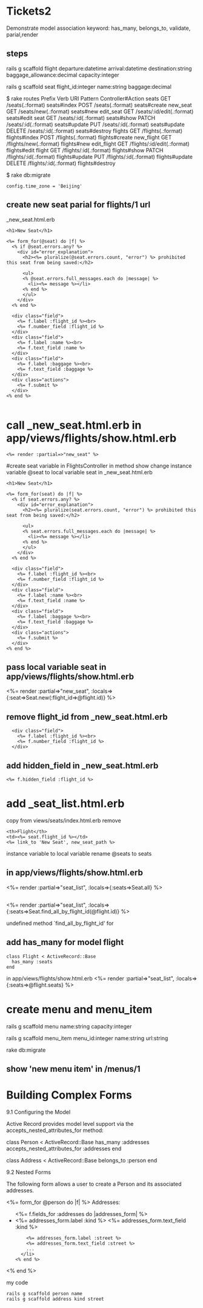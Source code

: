 # Tickets2

Demonstrate model association
keyword: has_many, belongs_to, validate, parial,render

## steps


rails g scaffold flight departure:datetime arrival:datetime destination:string baggage_allowance:decimal capacity:integer

rails g scaffold seat flight_id:integer name:string baggage:decimal


$ rake routes
     Prefix Verb   URI Pattern                 Controller#Action
      seats GET    /seats(.:format)            seats#index
            POST   /seats(.:format)            seats#create
   new_seat GET    /seats/new(.:format)        seats#new
  edit_seat GET    /seats/:id/edit(.:format)   seats#edit
       seat GET    /seats/:id(.:format)        seats#show
            PATCH  /seats/:id(.:format)        seats#update
            PUT    /seats/:id(.:format)        seats#update
            DELETE /seats/:id(.:format)        seats#destroy
    flights GET    /flights(.:format)          flights#index
            POST   /flights(.:format)          flights#create
 new_flight GET    /flights/new(.:format)      flights#new
edit_flight GET    /flights/:id/edit(.:format) flights#edit
     flight GET    /flights/:id(.:format)      flights#show
            PATCH  /flights/:id(.:format)      flights#update
            PUT    /flights/:id(.:format)      flights#update
            DELETE /flights/:id(.:format)      flights#destroy

$ rake db:migrate

    config.time_zone = 'Beijing'

## create new seat parial for flights/1 url
_new_seat.html.erb

```
<h1>New Seat</h1>

<%= form_for(@seat) do |f| %>
  <% if @seat.errors.any? %>
    <div id="error_explanation">
      <h2><%= pluralize(@seat.errors.count, "error") %> prohibited this seat from being saved:</h2>

      <ul>
      <% @seat.errors.full_messages.each do |message| %>
        <li><%= message %></li>
      <% end %>
      </ul>
    </div>
  <% end %>

  <div class="field">
    <%= f.label :flight_id %><br>
    <%= f.number_field :flight_id %>
  </div>
  <div class="field">
    <%= f.label :name %><br>
    <%= f.text_field :name %>
  </div>
  <div class="field">
    <%= f.label :baggage %><br>
    <%= f.text_field :baggage %>
  </div>
  <div class="actions">
    <%= f.submit %>
  </div>
<% end %>


```

# call _new_seat.html.erb in app/views/flights/show.html.erb
```
<%= render :partial=>"new_seat" %>
```

#create seat variable in FlightsController in method show
change instance variable @seat to local variable seat in _new_seat.html.erb
```
<h1>New Seat</h1>

<%= form_for(seat) do |f| %>
  <% if seat.errors.any? %>
    <div id="error_explanation">
      <h2><%= pluralize(seat.errors.count, "error") %> prohibited this seat from being saved:</h2>

      <ul>
      <% seat.errors.full_messages.each do |message| %>
        <li><%= message %></li>
      <% end %>
      </ul>
    </div>
  <% end %>

  <div class="field">
    <%= f.label :flight_id %><br>
    <%= f.number_field :flight_id %>
  </div>
  <div class="field">
    <%= f.label :name %><br>
    <%= f.text_field :name %>
  </div>
  <div class="field">
    <%= f.label :baggage %><br>
    <%= f.text_field :baggage %>
  </div>
  <div class="actions">
    <%= f.submit %>
  </div>
<% end %>

```

## pass local variable seat in app/views/flights/show.html.erb
<%= render :partial=>"new_seat", :locals=>{:seat=>Seat.new(:flight_id=>@flight.id)} %>

## remove flight_id from _new_seat.html.erb
```
  <div class="field">
    <%= f.label :flight_id %><br>
    <%= f.number_field :flight_id %>
  </div>
```

## add hidden_field in _new_seat.html.erb
```
<%= f.hidden_field :flight_id %>
```

# add _seat_list.html.erb
copy from views/seats/index.html.erb
remove
```
<th>Flight</th>
<td><%= seat.flight_id %></td>
<%= link_to 'New Seat', new_seat_path %>
```
instance variable to local variable
rename @seats to seats

## in app/views/flights/show.html.erb
<%= render :partial=>"seat_list", :locals=>{:seats=>Seat.all} %>


## 
<%= render :partial=>"seat_list", :locals=>{:seats=>Seat.find_all_by_flight_id(@flight.id)} %>

undefined method `find_all_by_flight_id' for

## add has_many for model flight
```
class Flight < ActiveRecord::Base
  has_many :seats
end
```

in app/views/flights/show.html.erb
<%= render :partial=>"seat_list", :locals=>{:seats=>@flight.seats} %>


# create menu and menu_item


rails g scaffold menu name:string capacity:integer

rails g scaffold menu_item menu_id:integer name:string url:string

rake db:migrate

## show 'new menu item' in /menus/1


# Building Complex Forms
9.1 Configuring the Model

Active Record provides model level support via the accepts_nested_attributes_for method:

class Person < ActiveRecord::Base
  has_many :addresses
  accepts_nested_attributes_for :addresses
end
 
class Address < ActiveRecord::Base
  belongs_to :person
end
 
9.2 Nested Forms

The following form allows a user to create a Person and its associated addresses.

<%= form_for @person do |f| %>
  Addresses:
  <ul>
    <%= f.fields_for :addresses do |addresses_form| %>
      <li>
        <%= addresses_form.label :kind %>
        <%= addresses_form.text_field :kind %>
 
        <%= addresses_form.label :street %>
        <%= addresses_form.text_field :street %>
        ...
      </li>
    <% end %>
  </ul>
<% end %>
 
my code
```
rails g scaffold person name
rails g scaffold address kind street

```